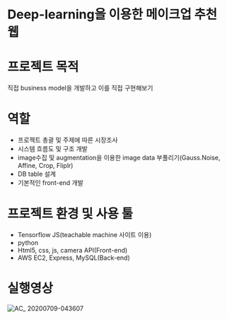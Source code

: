 # Deep-learning을 이용한 메이크업 추천 웹

# 프로젝트 목적
직접 business model을 개발하고 이를 직접 구현해보기

# 역할
- 프로젝트 총괄 및 주제에 따른 시장조사
- 시스템 흐름도 및 구조 개발
- image수집 및 augmentation을 이용한 image data 부풀리기(Gauss.Noise, Affine, Crop, Fliplr)
- DB table 설계
- 기본적인 front-end 개발

# 프로젝트 환경 및 사용 툴
- Tensorflow JS(teachable machine 사이트 이용)
- python
- Html5, css, js, camera API(Front-end)
- AWS EC2, Express, MySQL(Back-end)

# 실행영상
![AC_ 20200709-043607](https://user-images.githubusercontent.com/50320556/86962843-7fb84e00-c19e-11ea-8b58-78511d496bd5.gif)
